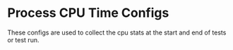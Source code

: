 # Process CPU Time Configs

These configs are used to collect the cpu stats at the start and end of tests or test run.
